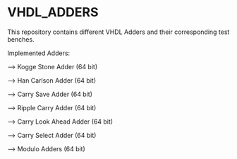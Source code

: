 # VHDL_ADDERS
This repository contains different VHDL Adders and their corresponding test benches. 



Implemented Adders: 

--> Kogge Stone Adder  (64 bit)

--> Han Carlson Adder (64 bit)

--> Carry Save Adder (64 bit)

--> Ripple Carry Adder (64 bit)

--> Carry Look Ahead Adder (64 bit)

--> Carry Select Adder (64 bit)

--> Modulo Adders (64 bit)

